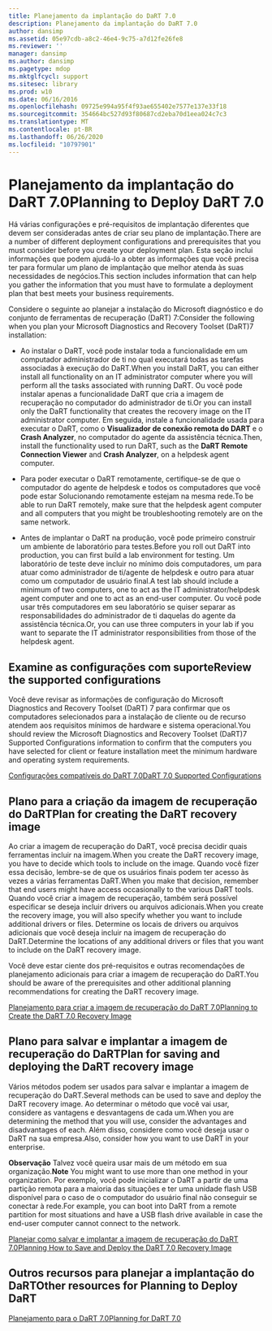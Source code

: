 ```yaml
---
title: Planejamento da implantação do DaRT 7.0
description: Planejamento da implantação do DaRT 7.0
author: dansimp
ms.assetid: 05e97cdb-a8c2-46e4-9c75-a7d12fe26fe8
ms.reviewer: ''
manager: dansimp
ms.author: dansimp
ms.pagetype: mdop
ms.mktglfcycl: support
ms.sitesec: library
ms.prod: w10
ms.date: 06/16/2016
ms.openlocfilehash: 09725e994a95f4f93ae655402e7577e137e33f18
ms.sourcegitcommit: 354664bc527d93f80687cd2eba70d1eea024c7c3
ms.translationtype: MT
ms.contentlocale: pt-BR
ms.lasthandoff: 06/26/2020
ms.locfileid: "10797901"
---
```

# <span data-ttu-id="b3f17-103">Planejamento da implantação do DaRT 7.0</span><span class="sxs-lookup"><span data-stu-id="b3f17-103">Planning to Deploy DaRT 7.0</span></span>


<span data-ttu-id="b3f17-104">Há várias configurações e pré-requisitos de implantação diferentes que devem ser consideradas antes de criar seu plano de implantação.</span><span class="sxs-lookup"><span data-stu-id="b3f17-104">There are a number of different deployment configurations and prerequisites that you must consider before you create your deployment plan.</span></span> <span data-ttu-id="b3f17-105">Esta seção inclui informações que podem ajudá-lo a obter as informações que você precisa ter para formular um plano de implantação que melhor atenda às suas necessidades de negócios.</span><span class="sxs-lookup"><span data-stu-id="b3f17-105">This section includes information that can help you gather the information that you must have to formulate a deployment plan that best meets your business requirements.</span></span>

<span data-ttu-id="b3f17-106">Considere o seguinte ao planejar a instalação do Microsoft diagnóstico e do conjunto de ferramentas de recuperação (DaRT) 7:</span><span class="sxs-lookup"><span data-stu-id="b3f17-106">Consider the following when you plan your Microsoft Diagnostics and Recovery Toolset (DaRT)7 installation:</span></span>

-   <span data-ttu-id="b3f17-107">Ao instalar o DaRT, você pode instalar toda a funcionalidade em um computador administrador de ti no qual executará todas as tarefas associadas à execução do DaRT.</span><span class="sxs-lookup"><span data-stu-id="b3f17-107">When you install DaRT, you can either install all functionality on an IT administrator computer where you will perform all the tasks associated with running DaRT.</span></span> <span data-ttu-id="b3f17-108">Ou você pode instalar apenas a funcionalidade DaRT que cria a imagem de recuperação no computador do administrador de ti.</span><span class="sxs-lookup"><span data-stu-id="b3f17-108">Or you can install only the DaRT functionality that creates the recovery image on the IT administrator computer.</span></span> <span data-ttu-id="b3f17-109">Em seguida, instale a funcionalidade usada para executar o DaRT, como o **Visualizador de conexão remota do DART** e o **Crash Analyzer**, no computador do agente da assistência técnica.</span><span class="sxs-lookup"><span data-stu-id="b3f17-109">Then, install the functionality used to run DaRT, such as the **DaRT Remote Connection Viewer** and **Crash Analyzer**, on a helpdesk agent computer.</span></span>

-   <span data-ttu-id="b3f17-110">Para poder executar o DaRT remotamente, certifique-se de que o computador do agente de helpdesk e todos os computadores que você pode estar Solucionando remotamente estejam na mesma rede.</span><span class="sxs-lookup"><span data-stu-id="b3f17-110">To be able to run DaRT remotely, make sure that the helpdesk agent computer and all computers that you might be troubleshooting remotely are on the same network.</span></span>

-   <span data-ttu-id="b3f17-111">Antes de implantar o DaRT na produção, você pode primeiro construir um ambiente de laboratório para testes.</span><span class="sxs-lookup"><span data-stu-id="b3f17-111">Before you roll out DaRT into production, you can first build a lab environment for testing.</span></span> <span data-ttu-id="b3f17-112">Um laboratório de teste deve incluir no mínimo dois computadores, um para atuar como administrador de ti/agente de helpdesk e outro para atuar como um computador de usuário final.</span><span class="sxs-lookup"><span data-stu-id="b3f17-112">A test lab should include a minimum of two computers, one to act as the IT administrator/helpdesk agent computer and one to act as an end-user computer.</span></span> <span data-ttu-id="b3f17-113">Ou você pode usar três computadores em seu laboratório se quiser separar as responsabilidades do administrador de ti daquelas do agente da assistência técnica.</span><span class="sxs-lookup"><span data-stu-id="b3f17-113">Or, you can use three computers in your lab if you want to separate the IT administrator responsibilities from those of the helpdesk agent.</span></span>

## <span data-ttu-id="b3f17-114">Examine as configurações com suporte</span><span class="sxs-lookup"><span data-stu-id="b3f17-114">Review the supported configurations</span></span>


<span data-ttu-id="b3f17-115">Você deve revisar as informações de configuração do Microsoft Diagnostics and Recovery Toolset (DaRT) 7 para confirmar que os computadores selecionados para a instalação de cliente ou de recurso atendem aos requisitos mínimos de hardware e sistema operacional.</span><span class="sxs-lookup"><span data-stu-id="b3f17-115">You should review the Microsoft Diagnostics and Recovery Toolset (DaRT)7 Supported Configurations information to confirm that the computers you have selected for client or feature installation meet the minimum hardware and operating system requirements.</span></span>

[<span data-ttu-id="b3f17-116">Configurações compatíveis do DaRT 7.0</span><span class="sxs-lookup"><span data-stu-id="b3f17-116">DaRT 7.0 Supported Configurations</span></span>](dart-70-supported-configurations-dart-7.md)

## <span data-ttu-id="b3f17-117">Plano para a criação da imagem de recuperação do DaRT</span><span class="sxs-lookup"><span data-stu-id="b3f17-117">Plan for creating the DaRT recovery image</span></span>


<span data-ttu-id="b3f17-118">Ao criar a imagem de recuperação do DaRT, você precisa decidir quais ferramentas incluir na imagem.</span><span class="sxs-lookup"><span data-stu-id="b3f17-118">When you create the DaRT recovery image, you have to decide which tools to include on the image.</span></span> <span data-ttu-id="b3f17-119">Quando você fizer essa decisão, lembre-se de que os usuários finais podem ter acesso às vezes a várias ferramentas DaRT.</span><span class="sxs-lookup"><span data-stu-id="b3f17-119">When you make that decision, remember that end users might have access occasionally to the various DaRT tools.</span></span> <span data-ttu-id="b3f17-120">Quando você criar a imagem de recuperação, também será possível especificar se deseja incluir drivers ou arquivos adicionais.</span><span class="sxs-lookup"><span data-stu-id="b3f17-120">When you create the recovery image, you will also specify whether you want to include additional drivers or files.</span></span> <span data-ttu-id="b3f17-121">Determine os locais de drivers ou arquivos adicionais que você deseja incluir na imagem de recuperação do DaRT.</span><span class="sxs-lookup"><span data-stu-id="b3f17-121">Determine the locations of any additional drivers or files that you want to include on the DaRT recovery image.</span></span>

<span data-ttu-id="b3f17-122">Você deve estar ciente dos pré-requisitos e outras recomendações de planejamento adicionais para criar a imagem de recuperação do DaRT.</span><span class="sxs-lookup"><span data-stu-id="b3f17-122">You should be aware of the prerequisites and other additional planning recommendations for creating the DaRT recovery image.</span></span>

[<span data-ttu-id="b3f17-123">Planejamento para criar a imagem de recuperação do DaRT 7.0</span><span class="sxs-lookup"><span data-stu-id="b3f17-123">Planning to Create the DaRT 7.0 Recovery Image</span></span>](planning-to-create-the-dart-70-recovery-image.md)

## <span data-ttu-id="b3f17-124">Plano para salvar e implantar a imagem de recuperação do DaRT</span><span class="sxs-lookup"><span data-stu-id="b3f17-124">Plan for saving and deploying the DaRT recovery image</span></span>


<span data-ttu-id="b3f17-125">Vários métodos podem ser usados para salvar e implantar a imagem de recuperação do DaRT.</span><span class="sxs-lookup"><span data-stu-id="b3f17-125">Several methods can be used to save and deploy the DaRT recovery image.</span></span> <span data-ttu-id="b3f17-126">Ao determinar o método que você vai usar, considere as vantagens e desvantagens de cada um.</span><span class="sxs-lookup"><span data-stu-id="b3f17-126">When you are determining the method that you will use, consider the advantages and disadvantages of each.</span></span> <span data-ttu-id="b3f17-127">Além disso, considere como você deseja usar o DaRT na sua empresa.</span><span class="sxs-lookup"><span data-stu-id="b3f17-127">Also, consider how you want to use DaRT in your enterprise.</span></span>

<span data-ttu-id="b3f17-128">**Observação**  Talvez você queira usar mais de um método em sua organização.</span><span class="sxs-lookup"><span data-stu-id="b3f17-128">**Note** You might want to use more than one method in your organization.</span></span> <span data-ttu-id="b3f17-129">Por exemplo, você pode inicializar o DaRT a partir de uma partição remota para a maioria das situações e ter uma unidade flash USB disponível para o caso de o computador do usuário final não conseguir se conectar à rede.</span><span class="sxs-lookup"><span data-stu-id="b3f17-129">For example, you can boot into DaRT from a remote partition for most situations and have a USB flash drive available in case the end-user computer cannot connect to the network.</span></span>

 

[<span data-ttu-id="b3f17-130">Planejar como salvar e implantar a imagem de recuperação do DaRT 7.0</span><span class="sxs-lookup"><span data-stu-id="b3f17-130">Planning How to Save and Deploy the DaRT 7.0 Recovery Image</span></span>](planning-how-to-save-and-deploy-the-dart-70-recovery-image.md)

## <span data-ttu-id="b3f17-131">Outros recursos para planejar a implantação do DaRT</span><span class="sxs-lookup"><span data-stu-id="b3f17-131">Other resources for Planning to Deploy DaRT</span></span>


[<span data-ttu-id="b3f17-132">Planejamento para o DaRT 7.0</span><span class="sxs-lookup"><span data-stu-id="b3f17-132">Planning for DaRT 7.0</span></span>](planning-for-dart-70-new-ia.md)

 

 





